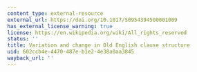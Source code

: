 ```yaml
---
content_type: external-resource
external_url: https://doi.org/10.1017/S0954394500001009
has_external_license_warning: true
license: https://en.wikipedia.org/wiki/All_rights_reserved
status: ''
title: Variation and change in Old English clause structure
uid: 602ccb4e-4470-487e-b1e2-4e38a0aa3845
wayback_url: ''
---
```

